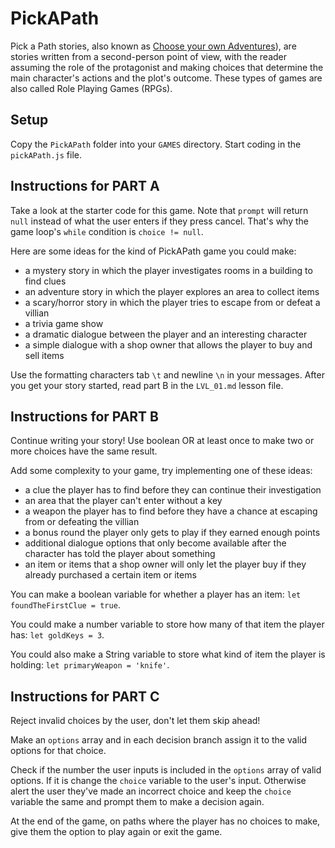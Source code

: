 # PickAPath

Pick a Path stories, also known as [Choose your own Adventures](https://en.wikipedia.org/wiki/Choose_Your_Own_Adventure)), are stories written from a second-person point of view, with the reader assuming the role of the protagonist and making choices that determine the main character's actions and the plot's outcome. These types of games are also called Role Playing Games (RPGs).

## Setup

Copy the `PickAPath` folder into your `GAMES` directory. Start coding in the `pickAPath.js` file.

## Instructions for PART A

Take a look at the starter code for this game. Note that `prompt` will return `null` instead of what the user enters if they press cancel. That's why the game loop's `while` condition is `choice != null`.

Here are some ideas for the kind of PickAPath game you could make:

- a mystery story in which the player investigates rooms in a building to find clues
- an adventure story in which the player explores an area to collect items
- a scary/horror story in which the player tries to escape from or defeat a villian
- a trivia game show
- a dramatic dialogue between the player and an interesting character
- a simple dialogue with a shop owner that allows the player to buy and sell items

Use the formatting characters tab `\t` and newline `\n` in your messages. After you get your story started, read part B in the `LVL_01.md` lesson file.

## Instructions for PART B

Continue writing your story! Use boolean OR at least once to make two or more choices have the same result.

Add some complexity to your game, try implementing one of these ideas:

- a clue the player has to find before they can continue their investigation
- an area that the player can't enter without a key
- a weapon the player has to find before they have a chance at escaping from or defeating the villian
- a bonus round the player only gets to play if they earned enough points
- additional dialogue options that only become available after the character has told the player about something
- an item or items that a shop owner will only let the player buy if they already purchased a certain item or items

You can make a boolean variable for whether a player has an item: `let foundTheFirstClue = true`.

You could make a number variable to store how many of that item the player has: `let goldKeys = 3`.

You could also make a String variable to store what kind of item the player is holding: `let primaryWeapon = 'knife'`.

## Instructions for PART C

Reject invalid choices by the user, don't let them skip ahead!

Make an `options` array and in each decision branch assign it to the valid options for that choice.

Check if the number the user inputs is included in the `options` array of valid options. If it is change the `choice` variable to the user's input. Otherwise alert the user they've made an incorrect choice and keep the `choice` variable the same and prompt them to make a decision again.

At the end of the game, on paths where the player has no choices to make, give them the option to play again or exit the game.
